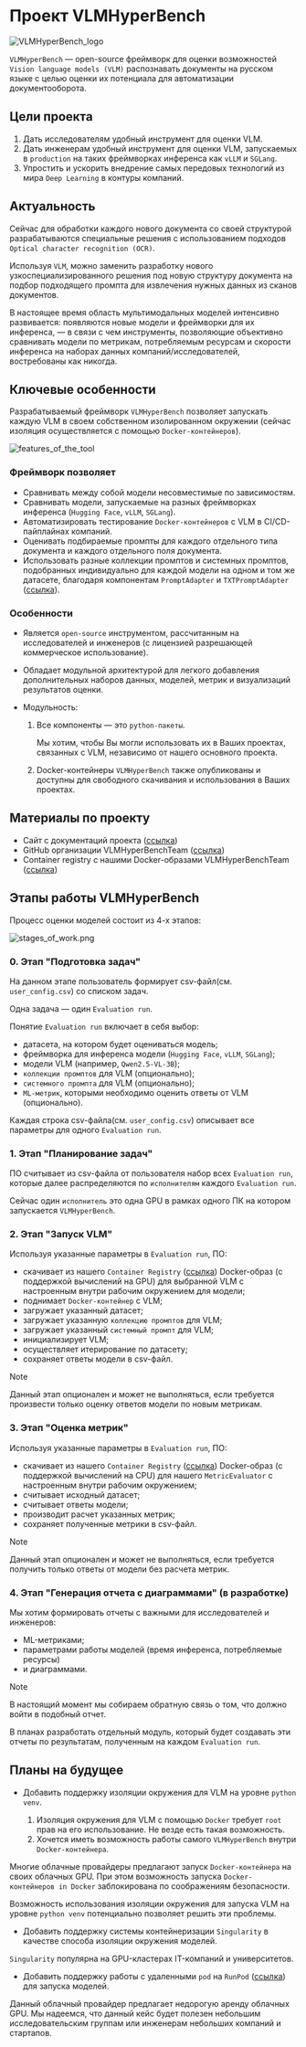 # Проект VLMHyperBench

![VLMHyperBench_logo](repo_pics/VLMHyperBench_logo.png)

`VLMHyperBench` — open-source фреймворк для оценки возможностей `Vision language models (VLM)` распознавать документы на русском языке с целью оценки их потенциала для автоматизации документооборота.

## Цели проекта
1. Дать исследователям удобный инструмент для оценки VLM.
2. Дать инженерам удобный инструмент для оценки VLM, запускаемых в `production` на таких фреймворках инференса как `vLLM` и `SGLang`.
3. Упростить и ускорить внедрение самых передовых технологий из мира `Deep Learning` в контуры компаний.

## Актуальность
Сейчас для обработки каждого нового документа со своей структурой разрабатываются специальные решения с использованием подходов `Optical character recognition (OCR)`.

Используя `VLM`, можно заменить разработку нового узкоспециализированного решения под новую структуру документа на подбор подходящего промпта для извлечения нужных данных из сканов документов. 

В настоящее время область мультимодальных моделей интенсивно развивается: появляются новые модели и фреймворки для их инференса, — в связи с чем инструменты, позволяющие объективно сравнивать модели по метрикам, потребляемым ресурсам и скорости инференса на наборах данных компаний/исследователей, востребованы как никогда.

## Ключевые особенности
Разрабатываемый фреймворк `VLMHyperBench` позволяет запускать каждую VLM в своем собственном изолированном окружении (сейчас изоляция осуществляется с помощью `Docker-контейнеров`).

![features_of_the_tool](repo_pics/features_of_the_tool.png)

### Фреймворк позволяет
* Сравнивать между собой модели несовместимые по зависимостям.
* Сравнивать модели, запускаемые на разных фреймворках инференса (`Hugging Face`, `vLLM`, `SGLang`).
* Автоматизировать тестирование `Docker-контейнеров` с VLM в CI/CD-пайплайнах компаний.
* Оценивать подбираемые промпты для каждого отдельного типа документа и каждого отдельного поля документа.
* Использовать разные коллекции промптов и системных промптов, подобранных индивидуально для каждой модели на одном и том же датасете, благодаря компонентам `PromptAdapter` и `TXTPromptAdapter` ([ссылка](https://github.com/VLMHyperBenchTeam/prompt_adapter)).

### Особенности
* Является `open-source` инструментом, рассчитанным на исследователей и инженеров (с лицензией разрешающей коммерческое использование).
* Обладает модульной архитектурой для легкого добавления дополнительных наборов данных, моделей, метрик и визуализаций результатов оценки.
* Модульность:

    1. Все компоненты — это `python-пакеты`. 
        
        Мы хотим, чтобы Вы могли использовать их в Ваших проектах, связанных с VLM, независимо от нашего основного проекта.
    
    2. Docker-контейнеры `VLMHyperBench` также опубликованы и доступны для свободного скачивания и использования в Ваших проектах.

## Материалы по проекту
* Сайт с документаций проекта ([ссылка](https://vlmhyperbenchteam.github.io/VLMHyperBenchDocs/))
* GitHub организации VLMHyperBenchTeam ([ссылка](https://github.com/orgs/VLMHyperBenchTeam/repositories))
* Container registry с нашими Docker-образами VLMHyperBenchTeam ([ссылка](https://github.com/orgs/VLMHyperBenchTeam/packages))

## Этапы работы VLMHyperBench
Процесс оценки моделей состоит из 4-х этапов:

![stages_of_work.png](repo_pics/stages_of_work.png)

### 0. Этап "Подготовка задач"

На данном этапе пользователь формирует csv-файл(см. `user_config.csv`) со списком задач.

Одна задача — один `Evaluation run`.

Понятие `Evaluation run` включает в себя выбор:
* датасета, на котором будет оцениваться модель;
* фреймворка для инференса модели (`Hugging Face`, `vLLM`, `SGLang`);
* модели VLM (например, `Qwen2.5-VL-3B`);
* `коллекции промптов` для VLM (опционально);
* `системного промпта` для VLM (опционально);
* `ML-метрик`, которыми необходимо оценить ответы от VLM (опционально).

Каждая строка csv-файла(см. `user_config.csv`) описывает все параметры для одного `Evaluation run`.

### 1. Этап "Планирование задач"

ПО считывает из csv-файла от пользователя набор всех `Evaluation run`, которые далее распределяются по `исполнителям` каждого `Evaluation run`.

Сейчас один `исполнитель` это одна GPU в рамках одного ПК на котором запускается `VLMHyperBench`.

### 2. Этап "Запуск VLM"

Используя указанные параметры в `Evaluation run`, ПО:

* скачивает из нашего `Container Registry` ([ссылка](https://github.com/orgs/VLMHyperBenchTeam/packages)) Docker-образ (с поддержкой вычислений на GPU) для выбранной VLM с настроенным внутри рабочим окружением для модели;
* поднимает `Docker-контейнер` с VLM;
* загружает указанный датасет;
* загружает указанную `коллекцию промптов` для VLM;
* загружает указанный `системный промпт` для VLM;
* инициализирует VLM;
* осуществляет итерирование по датасету;
* сохраняет ответы модели в csv-файл.

> [!NOTE]
>
> Данный этап опционален и может не выполняться, если требуется произвести только оценку ответов модели по новым метрикам.

### 3. Этап "Оценка метрик"

Используя указанные параметры в `Evaluation run`, ПО:

* скачивает из нашего `Container Registry` ([ссылка](https://github.com/orgs/VLMHyperBenchTeam/packages)) Docker-образ (с поддержкой вычислений на CPU) для нашего `MetricEvaluator` с настроенным внутри рабочим окружением;
* считывает исходный датасет;
* считывает ответы модели;
* производит расчет указанных метрик;
* сохраняет полученные метрики в csv-файл.

> [!NOTE]
>
> Данный этап опционален и может не выполняться, если требуется получить только ответы от модели без расчета метрик.

### 4. Этап "Генерация отчета с диаграммами" (в разработке)

Мы хотим формировать отчеты с важными для исследователей и инженеров: 
* ML-метриками;
* параметрами работы моделей (время инференса, потребляемые ресурсы)
* и диаграммами.

> [!NOTE]
>
> В настоящий момент мы собираем обратную связь о том, что должно войти в подобный отчет.

В планах разработать отдельный модуль, который будет создавать эти отчеты по результатам, полученным на каждом `Evaluation run`.

## Планы на будущее

* Добавить поддержку изоляции окружения для VLM на уровне `python venv`.

    1. Изоляция окружения для VLM с помощью `Docker` требует `root` прав на его использование. Не везде есть такая возможность.
    2. Хочется иметь возможность работы самого `VLMHyperBench` внутри `Docker-контейнера`. 

Многие облачные провайдеры предлагают запуск `Docker-контейнера` на своих облачных GPU. При этом возможность запуска `Docker-контейнеров in Docker` заблокирована по соображениям безопасности.

Возможность использования изоляции окружения для запуска VLM на уровне `python venv` потенциально позволяет решить эти проблемы.

* Добавить поддержку системы контейнеризации `Singularity` в качестве способа изоляции окружения моделей.

`Singularity` популярна на GPU-кластерах IT-компаний и университетов.

* Добавить поддержку работы с удаленными `pod` на `RunPod` ([ссылка](https://www.runpod.io/)) для запуска моделей.

Данный облачный провайдер предлагает недорогую аренду облачных GPU. 
Мы надеемся, что данный кейс будет полезен небольшим исследовательским группам или инженерам небольших компаний и стартапов.

